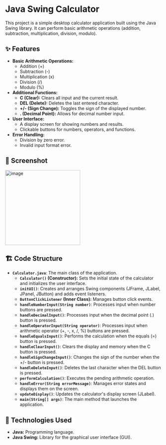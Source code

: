 
# Java Swing Calculator

This project is a simple desktop calculator application built using the Java Swing library. It can perform basic arithmetic operations (addition, subtraction, multiplication, division, modulo).

## ✨ Features

* **Basic Arithmetic Operations:**
    * Addition (+)
    * Subtraction (-)
    * Multiplication (x)
    * Division (/)
    * Modulo (%)
* **Additional Functions:**
    * **C (Clear):** Clears all input and the current result.
    * **DEL (Delete):** Deletes the last entered character.
    * **+/- (Sign Change):** Toggles the sign of the displayed number.
    * **. (Decimal Point):** Allows for decimal number input.
* **User Interface:**
    * A display screen for showing numbers and results.
    * Clickable buttons for numbers, operators, and functions.
* **Error Handling:**
    * Division by zero error.
    * Invalid input format error.

## 📸 Screenshot

<img width="242" alt="image" src="https://github.com/user-attachments/assets/fba7ef75-6ce5-4208-8e85-a30336a40c4f" />

## 🏗️ Code Structure

* **`Calculator.java`**: The main class of the application.
    * **`Calculator()` (Constructor):** Sets the initial state of the calculator and initializes the user interface.
    * **`initUI()`**: Creates and arranges Swing components (JFrame, JLabel, JPanel, JButton) and adds event listeners.
    * **`ButtonClickListener` (Inner Class):** Manages button click events.
    * **`handleNumberInput(String number)`**: Processes input when number buttons are pressed.
    * **`handleDecimalInput()`**: Processes input when the decimal point (.) button is pressed.
    * **`handleOperatorInput(String operator)`**: Processes input when arithmetic operator (+, -, x, /, %) buttons are pressed.
    * **`handleEqualsInput()`**: Performs the calculation when the equals (=) button is pressed.
    * **`handleClearInput()`**: Clears the display and memory when the C button is pressed.
    * **`handleSignChangeInput()`**: Changes the sign of the number when the +/- button is pressed.
    * **`handleDeleteInput()`**: Deletes the last character when the DEL button is pressed.
    * **`performCalculation()`**: Executes the pending arithmetic operation.
    * **`handleError(String errorMessage)`**: Manages error states and displays them on the screen.
    * **`updateDisplay()`**: Updates the calculator's display screen (JLabel).
    * **`main(String[] args)`**: The main method that launches the application.

## 🔧 Technologies Used

* **Java:** Programming language.
* **Java Swing:** Library for the graphical user interface (GUI).
